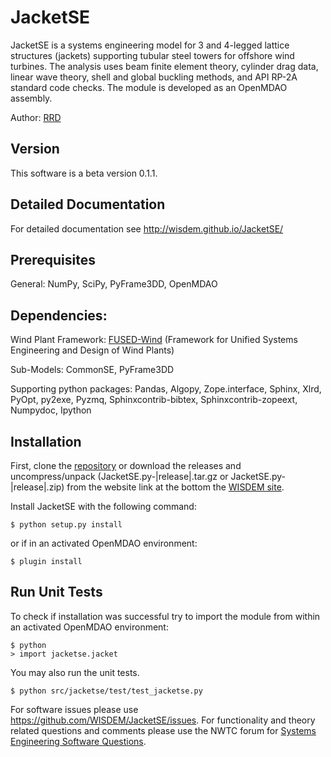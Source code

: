 JacketSE
========

JacketSE is a systems engineering model for 3 and 4-legged lattice structures (jackets) supporting tubular steel towers for offshore wind turbines.  The analysis uses beam finite element theory, cylinder drag data, linear wave theory, 
shell and global buckling methods, and API RP-2A standard code checks.  The module is developed as an OpenMDAO assembly.

Author: [RRD](mailto:nrel.wisdem+jacketse@gmail.com)

## Version

This software is a beta version 0.1.1.

## Detailed Documentation

For detailed documentation see <http://wisdem.github.io/JacketSE/>

## Prerequisites

General: NumPy, SciPy, PyFrame3DD, OpenMDAO

## Dependencies:

Wind Plant Framework: [FUSED-Wind](http://fusedwind.org) (Framework for Unified Systems Engineering and Design of Wind Plants)

Sub-Models: CommonSE, PyFrame3DD

Supporting python packages: Pandas, Algopy, Zope.interface, Sphinx, Xlrd, PyOpt, py2exe, Pyzmq, Sphinxcontrib-bibtex, Sphinxcontrib-zopeext, Numpydoc, Ipython

## Installation

First, clone the [repository](https://github.com/WISDEM/JacketSE)
or download the releases and uncompress/unpack (JacketSE.py-|release|.tar.gz or JacketSE.py-|release|.zip) from the website link at the bottom the [WISDEM site](http://nwtc.nrel.gov/WISDEM).

Install JacketSE with the following command:

    $ python setup.py install

or if in an activated OpenMDAO environment:

    $ plugin install


## Run Unit Tests

To check if installation was successful try to import the module from within an activated OpenMDAO environment:

    $ python
    > import jacketse.jacket

You may also run the unit tests.

    $ python src/jacketse/test/test_jacketse.py

For software issues please use <https://github.com/WISDEM/JacketSE/issues>.  For functionality and theory related questions and comments please use the NWTC forum for [Systems Engineering Software Questions](https://wind.nrel.gov/forum/wind/viewtopic.php?f=34&t=1002).



